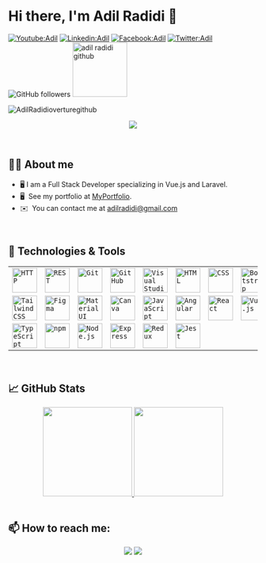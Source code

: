 # Hi there, I'm Adil Radidi 👋

[![Youtube:Adil](https://img.shields.io/badge/-Adil-red?style=flat-square&logo=Youtube&logoColor=white&link=https://www.youtube.com/channel/UC6GNAIbkg1NV0LmhopxOxiA)](https://www.youtube.com/channel/UC6GNAIbkg1NV0LmhopxOxiA)
[![Linkedin:Adil](https://img.shields.io/badge/-Adil-blue?style=flat-square&logo=Linkedin&logoColor=white&link=https://www.linkedin.com/in/adil-radidi/)](https://www.linkedin.com/in/adil-radidi/)
[![Facebook:Adil](https://img.shields.io/badge/-Adil-blue?style=flat-square&logo=Facebook&logoColor=white&link=https://www.facebook.com/adilradidi)](https://www.facebook.com/adilradidi)
[![Twitter:Adil](https://img.shields.io/badge/-Adil-blue?style=flat-square&logo=twitter&logoColor=white&link=https://twitter.com/adilradidi)](https://twitter.com/adilradidi)
![GitHub followers](https://img.shields.io/github/followers/adilradidi?label=Follow&style=social)
<img src="https://komarev.com/ghpvc/?username=adilradidi&label=Profile%20views&color=0e75b6&style=plastic" alt="adil radidi github" width="110px" />

![AdilRadidioverturegithub](https://github.com/adilradidi/adilradidi/blob/main/adilradidi.png)
<p align="center">
  <a href="https://github.com/DenverCoder1/readme-typing-svg"><img src="https://readme-typing-svg.herokuapp.com?color=%2336BCF7&size=24&center=true&lines=I'm+Full+Stack+Web+Developer"></a>
</p>

<br>

<p align="center"> 
	<a href="https://commits.top/morocco.html" target="_blank">
	</a>
</p>

## :sassy_man: About me

- 🖥️ I am a Full Stack Developer specializing in Vue.js and Laravel.
- 🖥️  See my portfolio at [MyPortfolio]([http://adilradidi.me](https://adilradidi.netlify.app/)).
- ✉️  You can contact me at [adilradidi@gmail.com](mailto:adilradidi212@gmail.com)

<br>

## 🔧 Technologies & Tools
<div align="center">
	<table>
		<tr>
			<td><code><img width="50" src="https://user-images.githubusercontent.com/25181517/192107854-765620d7-f909-4953-a6da-36e1ef69eea6.png" alt="HTTP" title="HTTP"/></code></td>
			<td><code><img width="50" src="https://user-images.githubusercontent.com/25181517/192107858-fe19f043-c502-4009-8c47-476fc89718ad.png" alt="REST" title="REST"/></code></td>
			<td><code><img width="50" src="https://user-images.githubusercontent.com/25181517/192108372-f71d70ac-7ae6-4c0d-8395-51d8870c2ef0.png" alt="Git" title="Git"/></code></td>
			<td><code><img width="50" src="https://user-images.githubusercontent.com/25181517/192108374-8da61ba1-99ec-41d7-80b8-fb2f7c0a4948.png" alt="GitHub" title="GitHub"/></code></td>
			<td><code><img width="50" src="https://user-images.githubusercontent.com/25181517/192108891-d86b6220-e232-423a-bf5f-90903e6887c3.png" alt="Visual Studio Code" title="Visual Studio Code"/></code></td>
			<td><code><img width="50" src="https://user-images.githubusercontent.com/25181517/192158954-f88b5814-d510-4564-b285-dff7d6400dad.png" alt="HTML" title="HTML"/></code></td>
			<td><code><img width="50" src="https://user-images.githubusercontent.com/25181517/183898674-75a4a1b1-f960-4ea9-abcb-637170a00a75.png" alt="CSS" title="CSS"/></code></td>
			<td><code><img width="50" src="https://user-images.githubusercontent.com/25181517/183898054-b3d693d4-dafb-4808-a509-bab54cf5de34.png" alt="Bootstrap" title="Bootstrap"/></code></td>
		</tr>
		<tr>
			<td><code><img width="50" src="https://user-images.githubusercontent.com/25181517/202896760-337261ed-ee92-4979-84c4-d4b829c7355d.png" alt="Tailwind CSS" title="Tailwind CSS"/></code></td>
			<td><code><img width="50" src="https://user-images.githubusercontent.com/25181517/189715289-df3ee512-6eca-463f-a0f4-c10d94a06b2f.png" alt="Figma" title="Figma"/></code></td>
			<td><code><img width="50" src="https://user-images.githubusercontent.com/25181517/189716630-fe6c084c-6c66-43af-aa49-64c8aea4a5c2.png" alt="Material UI" title="Material UI"/></code></td>
			<td><code><img width="50" src="https://github.com/marwin1991/profile-technology-icons/assets/136815194/02494c7c-de6a-43a6-9293-6369696842ed" alt="Canva" title="Canva"/></code></td>
			<td><code><img width="50" src="https://user-images.githubusercontent.com/25181517/117447155-6a868a00-af3d-11eb-9cfe-245df15c9f3f.png" alt="JavaScript" title="JavaScript"/></code></td>
			<td><code><img width="50" src="https://user-images.githubusercontent.com/25181517/183890595-779a7e64-3f43-4634-bad2-eceef4e80268.png" alt="Angular" title="Angular"/></code></td>
			<td><code><img width="50" src="https://user-images.githubusercontent.com/25181517/183897015-94a058a6-b86e-4e42-a37f-bf92061753e5.png" alt="React" title="React"/></code></td>
			<td><code><img width="50" src="https://user-images.githubusercontent.com/25181517/117448124-a2da9800-af3e-11eb-85d2-bd1b69b65603.png" alt="Vue.js" title="Vue.js"/></code></td>
		</tr>
		<tr>
			<td><code><img width="50" src="https://user-images.githubusercontent.com/25181517/183890598-19a0ac2d-e88a-4005-a8df-1ee36782fde1.png" alt="TypeScript" title="TypeScript"/></code></td>
			<td><code><img width="50" src="https://user-images.githubusercontent.com/25181517/121401671-49102800-c959-11eb-9f6f-74d49a5e1774.png" alt="npm" title="npm"/></code></td>
			<td><code><img width="50" src="https://user-images.githubusercontent.com/25181517/183568594-85e280a7-0d7e-4d1a-9028-c8c2209e073c.png" alt="Node.js" title="Node.js"/></code></td>
			<td><code><img width="50" src="https://user-images.githubusercontent.com/25181517/183859966-a3462d8d-1bc7-4880-b353-e2cbed900ed6.png" alt="Express" title="Express"/></code></td>
			<td><code><img width="50" src="https://user-images.githubusercontent.com/25181517/187896150-cc1dcb12-d490-445c-8e4d-1275cd2388d6.png" alt="Redux" title="Redux"/></code></td>
			<td><code><img width="50" src="https://user-images.githubusercontent.com/25181517/187955005-f4ca6f1a-e727-497b-b81b-93fb9726268e.png" alt="Jest" title="Jest"/></code></td>
		</tr>
	</table>
</div>

<br>

## 📈 GitHub Stats

<div align="center">
	<a href="https://github.com/adilradidi">
		<img height="180em" src="https://github-readme-stats.vercel.app/api?username=adilradidi&show_icons=true&theme=algolia&include_all_commits=true&count_private=true"/>
		<img height="180em" src="https://github-readme-stats.vercel.app/api/top-langs/?username=adilradidi&layout=compact&langs_count=8&theme=algolia"/>
	</a>
</div>

<br>

## 📫 How to reach me:

<p align="center">
	<a href="mailto:adilradidi@gmail.com"><img src="https://img.shields.io/badge/-adilradidi@gmail.com-0078D4?style=flat-square&logo=Gmail&logoColor=white" /></a>
	<a href="https://www.linkedin.com/in/adil-radidi/"><img src="https://img.shields.io/badge/-Adil%20Radidi-blue?style=flat-square&logo=Linkedin&logoColor=white" /></a>
</p>
